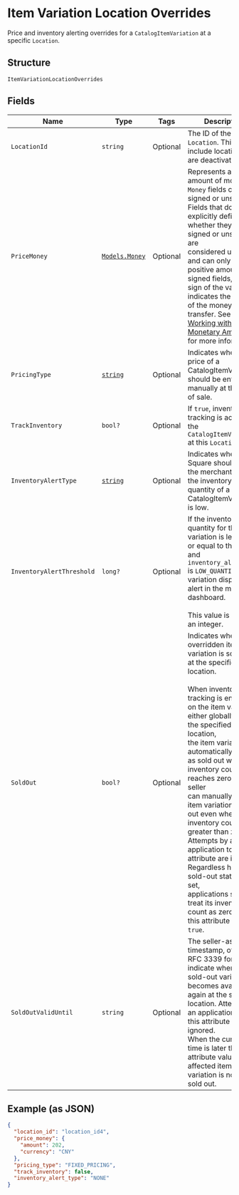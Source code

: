 
# Item Variation Location Overrides

Price and inventory alerting overrides for a `CatalogItemVariation` at a specific `Location`.

## Structure

`ItemVariationLocationOverrides`

## Fields

| Name | Type | Tags | Description |
|  --- | --- | --- | --- |
| `LocationId` | `string` | Optional | The ID of the `Location`. This can include locations that are deactivated. |
| `PriceMoney` | [`Models.Money`](../../doc/models/money.md) | Optional | Represents an amount of money. `Money` fields can be signed or unsigned.<br>Fields that do not explicitly define whether they are signed or unsigned are<br>considered unsigned and can only hold positive amounts. For signed fields, the<br>sign of the value indicates the purpose of the money transfer. See<br>[Working with Monetary Amounts](https://developer.squareup.com/docs/build-basics/working-with-monetary-amounts)<br>for more information. |
| `PricingType` | [`string`](../../doc/models/catalog-pricing-type.md) | Optional | Indicates whether the price of a CatalogItemVariation should be entered manually at the time of sale. |
| `TrackInventory` | `bool?` | Optional | If `true`, inventory tracking is active for the `CatalogItemVariation` at this `Location`. |
| `InventoryAlertType` | [`string`](../../doc/models/inventory-alert-type.md) | Optional | Indicates whether Square should alert the merchant when the inventory quantity of a CatalogItemVariation is low. |
| `InventoryAlertThreshold` | `long?` | Optional | If the inventory quantity for the variation is less than or equal to this value and `inventory_alert_type`<br>is `LOW_QUANTITY`, the variation displays an alert in the merchant dashboard.<br><br>This value is always an integer. |
| `SoldOut` | `bool?` | Optional | Indicates whether the overridden item variation is sold out at the specified location.<br><br>When inventory tracking is enabled on the item variation either globally or at the specified location,<br>the item variation is automatically marked as sold out when its inventory count reaches zero. The seller<br>can manually set the item variation as sold out even when the inventory count is greater than zero.<br>Attempts by an application to set this attribute are ignored. Regardless how the sold-out status is set,<br>applications should treat its inventory count as zero when this attribute value is `true`. |
| `SoldOutValidUntil` | `string` | Optional | The seller-assigned timestamp, of the RFC 3339 format, to indicate when this sold-out variation<br>becomes available again at the specified location. Attempts by an application to set this attribute are ignored.<br>When the current time is later than this attribute value, the affected item variation is no longer sold out. |

## Example (as JSON)

```json
{
  "location_id": "location_id4",
  "price_money": {
    "amount": 202,
    "currency": "CNY"
  },
  "pricing_type": "FIXED_PRICING",
  "track_inventory": false,
  "inventory_alert_type": "NONE"
}
```

